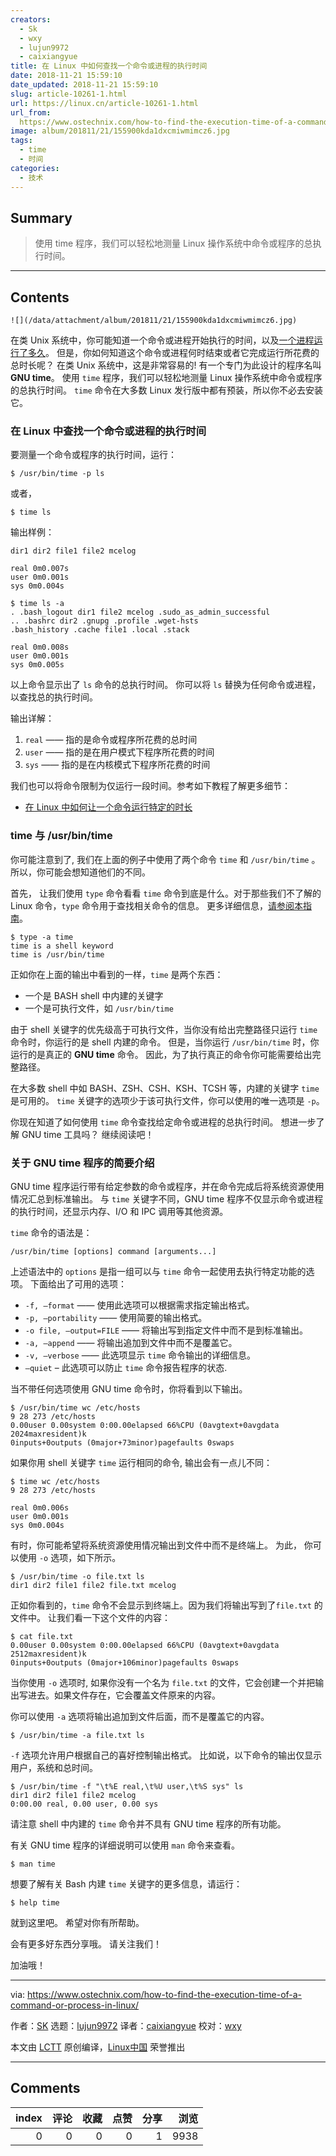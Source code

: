 ```yaml
---
creators:
  - Sk
  - wxy
  - lujun9972
  - caixiangyue
title: 在 Linux 中如何查找一个命令或进程的执行时间
date: 2018-11-21 15:59:10
date_updated: 2018-11-21 15:59:10
slug: article-10261-1.html
url: https://linux.cn/article-10261-1.html
url_from: 
  https://www.ostechnix.com/how-to-find-the-execution-time-of-a-command-or-process-in-linux/
image: album/201811/21/155900kda1dxcmiwmimcz6.jpg
tags:
  - time
  - 时间
categories:
  - 技术
---
```


## Summary

> 使用 time 程序，我们可以轻松地测量 Linux 操作系统中命令或程序的总执行时间。

***

<!-- more -->

## Contents

`![](/data/attachment/album/201811/21/155900kda1dxcmiwmimcz6.jpg)`

在类 Unix 系统中，你可能知道一个命令或进程开始执行的时间，以及[一个进程运行了多久](https://www.ostechnix.com/find-long-process-running-linux/)。 但是，你如何知道这个命令或进程何时结束或者它完成运行所花费的总时长呢？ 在类 Unix 系统中，这是非常容易的! 有一个专门为此设计的程序名叫 **GNU time**。 使用 `time` 程序，我们可以轻松地测量 Linux 操作系统中命令或程序的总执行时间。 `time` 命令在大多数 Linux 发行版中都有预装，所以你不必去安装它。

### 在 Linux 中查找一个命令或进程的执行时间

要测量一个命令或程序的执行时间，运行：

```shell
$ /usr/bin/time -p ls
```

或者，

```shell
$ time ls
```

输出样例：

```shell
dir1 dir2 file1 file2 mcelog

real 0m0.007s
user 0m0.001s
sys 0m0.004s
```

```shell
$ time ls -a
. .bash_logout dir1 file2 mcelog .sudo_as_admin_successful
.. .bashrc dir2 .gnupg .profile .wget-hsts
.bash_history .cache file1 .local .stack

real 0m0.008s
user 0m0.001s
sys 0m0.005s
```

以上命令显示出了 `ls` 命令的总执行时间。 你可以将 `ls` 替换为任何命令或进程，以查找总的执行时间。

输出详解：

1. `real` —— 指的是命令或程序所花费的总时间
2. `user` —— 指的是在用户模式下程序所花费的时间
3. `sys` —— 指的是在内核模式下程序所花费的时间

我们也可以将命令限制为仅运行一段时间。参考如下教程了解更多细节：

* [在 Linux 中如何让一个命令运行特定的时长](https://www.ostechnix.com/run-command-specific-time-linux/)

### time 与 /usr/bin/time

你可能注意到了, 我们在上面的例子中使用了两个命令 `time` 和 `/usr/bin/time` 。 所以，你可能会想知道他们的不同。

首先， 让我们使用 `type` 命令看看 `time` 命令到底是什么。对于那些我们不了解的 Linux 命令，`type` 命令用于查找相关命令的信息。 更多详细信息，[请参阅本指南](https://www.ostechnix.com/the-type-command-tutorial-with-examples-for-beginners/)。

```shell
$ type -a time
time is a shell keyword
time is /usr/bin/time
```

正如你在上面的输出中看到的一样，`time` 是两个东西：

* 一个是 BASH shell 中内建的关键字
* 一个是可执行文件，如 `/usr/bin/time`

由于 shell 关键字的优先级高于可执行文件，当你没有给出完整路径只运行 `time` 命令时，你运行的是 shell 内建的命令。 但是，当你运行 `/usr/bin/time` 时，你运行的是真正的 **GNU time** 命令。 因此，为了执行真正的命令你可能需要给出完整路径。

在大多数 shell 中如 BASH、ZSH、CSH、KSH、TCSH 等，内建的关键字 `time` 是可用的。 `time` 关键字的选项少于该可执行文件，你可以使用的唯一选项是 `-p`。

你现在知道了如何使用 `time` 命令查找给定命令或进程的总执行时间。 想进一步了解 GNU time 工具吗？ 继续阅读吧！

### 关于 GNU time 程序的简要介绍

GNU time 程序运行带有给定参数的命令或程序，并在命令完成后将系统资源使用情况汇总到标准输出。 与 `time` 关键字不同，GNU time 程序不仅显示命令或进程的执行时间，还显示内存、I/O 和 IPC 调用等其他资源。

`time` 命令的语法是：

```shell
/usr/bin/time [options] command [arguments...]
```

上述语法中的 `options` 是指一组可以与 `time` 命令一起使用去执行特定功能的选项。 下面给出了可用的选项：

* `-f, –format` —— 使用此选项可以根据需求指定输出格式。
* `-p, –portability` —— 使用简要的输出格式。
* `-o file, –output=FILE` —— 将输出写到指定文件中而不是到标准输出。
* `-a, –append` —— 将输出追加到文件中而不是覆盖它。
* `-v, –verbose` —— 此选项显示 `time` 命令输出的详细信息。
* `–quiet` – 此选项可以防止 `time` 命令报告程序的状态.

当不带任何选项使用 GNU time 命令时，你将看到以下输出。

```shell
$ /usr/bin/time wc /etc/hosts
9 28 273 /etc/hosts
0.00user 0.00system 0:00.00elapsed 66%CPU (0avgtext+0avgdata 2024maxresident)k
0inputs+0outputs (0major+73minor)pagefaults 0swaps
```

如果你用 shell 关键字 `time` 运行相同的命令, 输出会有一点儿不同：

```shell
$ time wc /etc/hosts
9 28 273 /etc/hosts

real 0m0.006s
user 0m0.001s
sys 0m0.004s
```

有时，你可能希望将系统资源使用情况输出到文件中而不是终端上。 为此， 你可以使用 `-o` 选项，如下所示。

```shell
$ /usr/bin/time -o file.txt ls
dir1 dir2 file1 file2 file.txt mcelog
```

正如你看到的，`time` 命令不会显示到终端上。因为我们将输出写到了`file.txt` 的文件中。 让我们看一下这个文件的内容：

```shell
$ cat file.txt
0.00user 0.00system 0:00.00elapsed 66%CPU (0avgtext+0avgdata 2512maxresident)k
0inputs+0outputs (0major+106minor)pagefaults 0swaps
```

当你使用 `-o` 选项时, 如果你没有一个名为 `file.txt` 的文件，它会创建一个并把输出写进去。如果文件存在，它会覆盖文件原来的内容。

你可以使用 `-a` 选项将输出追加到文件后面，而不是覆盖它的内容。

```shell
$ /usr/bin/time -a file.txt ls
```

`-f` 选项允许用户根据自己的喜好控制输出格式。 比如说，以下命令的输出仅显示用户，系统和总时间。

```shell
$ /usr/bin/time -f "\t%E real,\t%U user,\t%S sys" ls
dir1 dir2 file1 file2 mcelog
0:00.00 real, 0.00 user, 0.00 sys
```

请注意 shell 中内建的 `time` 命令并不具有 GNU time 程序的所有功能。

有关 GNU time 程序的详细说明可以使用 `man` 命令来查看。

```shell
$ man time
```

想要了解有关 Bash 内建 `time` 关键字的更多信息，请运行：

```shell
$ help time
```

就到这里吧。 希望对你有所帮助。

会有更多好东西分享哦。 请关注我们！

加油哦！

---

via: <https://www.ostechnix.com/how-to-find-the-execution-time-of-a-command-or-process-in-linux/>

作者：[SK](https://www.ostechnix.com/author/sk/) 选题：[lujun9972](https://github.com/lujun9972) 译者：[caixiangyue](https://github.com/caixiangyue) 校对：[wxy](https://github.com/wxy)

本文由 [LCTT](https://github.com/LCTT/TranslateProject) 原创编译，[Linux中国](https://linux.cn/) 荣誉推出

***

## Comments


|   index |   评论 |   收藏 |   点赞 |   分享 |   浏览 |
|--------:|-------:|-------:|-------:|-------:|-------:|
|       0 |      0 |      0 |      0 |      1 |   9938 |
